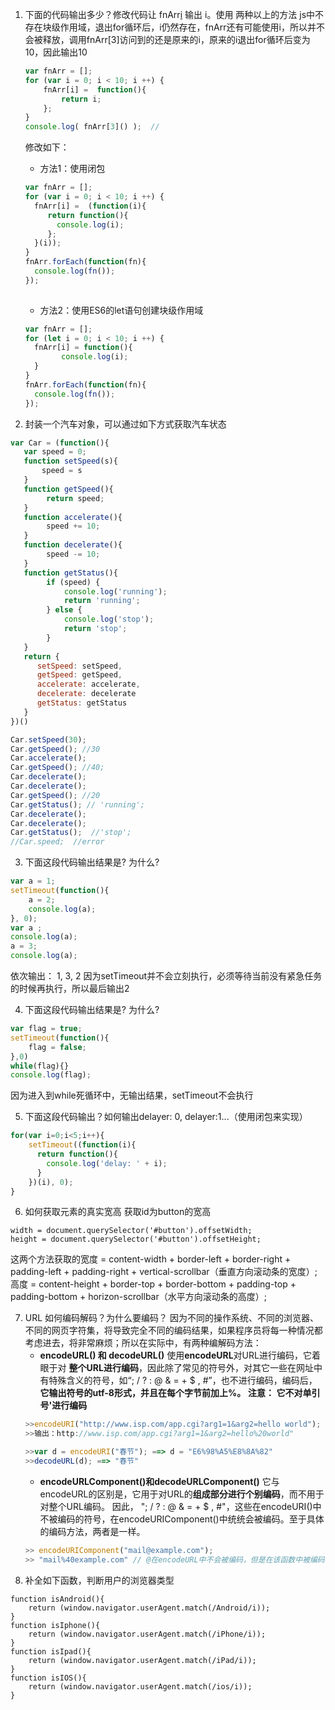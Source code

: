 1. 下面的代码输出多少？修改代码让 fnArr[i]() 输出 i。使用 两种以上的方法
    js中不存在块级作用域，退出for循环后，i仍然存在，fnArr还有可能使用i，所以并不会被释放，调用fnArr[3]访问到的还是原来的i，原来的i退出for循环后变为10，因此输出10
    ```js
    var fnArr = [];
    for (var i = 0; i < 10; i ++) {
        fnArr[i] =  function(){
            return i;
        };
    }
    console.log( fnArr[3]() );  //
    ```
    修改如下：
    - 方法1：使用闭包
    ```js
    var fnArr = [];
    for (var i = 0; i < 10; i ++) {
      fnArr[i] =  (function(i){
         return function(){
           console.log(i);
         };
      }(i));
    }
    fnArr.forEach(function(fn){
      console.log(fn());
    });
     
    ```
    - 方法2：使用ES6的let语句创建块级作用域
    ```js
    var fnArr = [];
    for (let i = 0; i < 10; i ++) {
      fnArr[i] = function(){
            console.log(i);
      }   
    }
    fnArr.forEach(function(fn){
      console.log(fn());
    });
    ```

2. 封装一个汽车对象，可以通过如下方式获取汽车状态
```js
var Car = (function(){
   var speed = 0;
   function setSpeed(s){
       speed = s
   }
   function getSpeed(){
        return speed;
   }
   function accelerate(){
        speed += 10;
   }
   function decelerate(){
        speed -= 10;
   }
   function getStatus(){
        if (speed) {
            console.log('running');
            return 'running';
        } else {
            console.log('stop');
            return 'stop';
        }
   }
   return {
      setSpeed: setSpeed,
      getSpeed: getSpeed,
      accelerate: accelerate,
      decelerate: decelerate
      getStatus: getStatus
   }
})()

Car.setSpeed(30);
Car.getSpeed(); //30
Car.accelerate();
Car.getSpeed(); //40;
Car.decelerate();
Car.decelerate();
Car.getSpeed(); //20
Car.getStatus(); // 'running';
Car.decelerate(); 
Car.decelerate();
Car.getStatus();  //'stop';
//Car.speed;  //error
```

3. 下面这段代码输出结果是? 为什么?
```js 
var a = 1;
setTimeout(function(){
    a = 2;
    console.log(a);
}, 0);
var a ;
console.log(a);
a = 3;
console.log(a);
```
依次输出： 1, 3, 2
因为setTimeout并不会立刻执行，必须等待当前没有紧急任务的时候再执行，所以最后输出2

4. 下面这段代码输出结果是? 为什么?
```js 
var flag = true;
setTimeout(function(){
    flag = false;
},0)
while(flag){}
console.log(flag);
```
因为进入到while死循环中，无输出结果，setTimeout不会执行

5. 下面这段代码输出？如何输出delayer: 0, delayer:1...（使用闭包来实现）
```js 
for(var i=0;i<5;i++){
    setTimeout((function(i){
      return function(){
        console.log('delay: ' + i);
      }
    })(i), 0);
}
```

6. 如何获取元素的真实宽高
获取id为button的宽高
```
width = document.querySelector('#button').offsetWidth;
height = document.querySelector('#button').offsetHeight;
```
这两个方法获取的宽度 = content-width + border-left + border-right + padding-left + padding-right + vertical-scrollbar（垂直方向滚动条的宽度）;
高度 = content-height + border-top + border-bottom + padding-top + padding-bottom + horizon-scrollbar（水平方向滚动条的高度）;

7. URL 如何编码解码？为什么要编码？
因为不同的操作系统、不同的浏览器、不同的网页字符集，将导致完全不同的编码结果，如果程序员将每一种情况都考虑进去，将非常麻烦；所以在实际中，有两种编解码方法：
    - **encodeURL() 和 decodeURL()**
    使用**encodeURL**对URL进行编码，它着眼于对 **整个URL进行编码**，因此除了常见的符号外，对其它一些在网址中有特殊含义的符号，如“; / ? : @ & = + $ , #”，也不进行编码，编码后，**它输出符号的utf-8形式，并且在每个字节前加上%。**
    **注意： 它不对单引号'进行编码**
    ```js 
    >>encodeURI("http://www.isp.com/app.cgi?arg1=1&arg2=hello world");
    >>输出：http://www.isp.com/app.cgi?arg1=1&arg2=hello%20world"

    >>var d = encodeURI("春节"); ==> d = "E6%98%A5%E8%8A%82"
    >>decodeURL(d); ==> "春节"
    ```
    - **encodeURLComponent()和decodeURLComponent()**
    它与encodeURL的区别是，它用于对URL的**组成部分进行个别编码**，而不用于对整个URL编码。
    因此， "; / ? : @ & = + $ , #"，这些在encodeURI()中不被编码的符号，在encodeURIComponent()中统统会被编码。至于具体的编码方法，两者是一样。    
    ```js 
    >> encodeURIComponent("mail@example.com");
    >> "mail%40example.com" // @在encodeURL中不会被编码，但是在该函数中被编码了
    ``` 
8. 补全如下函数，判断用户的浏览器类型
```
function isAndroid(){
    return (window.navigator.userAgent.match(/Android/i));
}
function isIphone(){
    return (window.navigator.userAgent.match(/iPhone/i));
}
function isIpad(){
    return (window.navigator.userAgent.match(/iPad/i));
}
function isIOS(){
    return (window.navigator.userAgent.match(/ios/i));
}
```